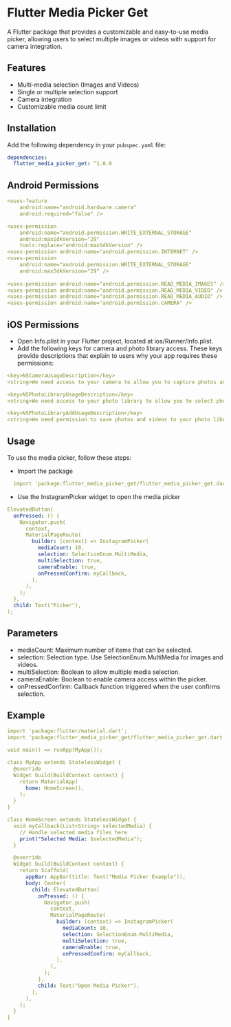# Flutter Media Picker Get

A Flutter package that provides a customizable and easy-to-use media picker, allowing users to select multiple images or videos with support for camera integration.

## Features

- Multi-media selection (Images and Videos)
- Single or multiple selection support
- Camera integration
- Customizable media count limit

## Installation

Add the following dependency in your `pubspec.yaml` file:

```yaml
dependencies:
  flutter_media_picker_get: ^1.0.0
```
## Android Permissions
```yaml
<uses-feature
    android:name="android.hardware.camera"
    android:required="false" />

<uses-permission
    android:name="android.permission.WRITE_EXTERNAL_STORAGE"
    android:maxSdkVersion="29"
    tools:replace="android:maxSdkVersion" />
<uses-permission android:name="android.permission.INTERNET" />
<uses-permission
    android:name="android.permission.WRITE_EXTERNAL_STORAGE"
    android:maxSdkVersion="29" />
    
<uses-permission android:name="android.permission.READ_MEDIA_IMAGES" />
<uses-permission android:name="android.permission.READ_MEDIA_VIDEO" />
<uses-permission android:name="android.permission.READ_MEDIA_AUDIO" />
<uses-permission android:name="android.permission.CAMERA" />
```
## iOS Permissions

- Open Info.plist in your Flutter project, located at ios/Runner/Info.plist.
- Add the following keys for camera and photo library access. These keys provide descriptions that explain to users why your app requires these permissions:
```yaml
<key>NSCameraUsageDescription</key>
<string>We need access to your camera to allow you to capture photos and videos.</string>

<key>NSPhotoLibraryUsageDescription</key>
<string>We need access to your photo library to allow you to select photos and videos.</string>

<key>NSPhotoLibraryAddUsageDescription</key>
<string>We need permission to save photos and videos to your photo library.</string>
```

## Usage

To use the media picker, follow these steps:
- Import the package
```yaml
  import 'package:flutter_media_picker_get/flutter_media_picker_get.dart';
```
- Use the InstagramPicker widget to open the media picker
```yaml
ElevatedButton(
  onPressed: () {
    Navigator.push(
      context,
      MaterialPageRoute(
        builder: (context) => InstagramPicker(
          mediaCount: 10,
          selection: SelectionEnum.MultiMedia,
          multiSelection: true,
          cameraEnable: true,
          onPressedConfirm: myCallback,
        ),
      ),
    );
  },
  child: Text("Picker"),
);
```

## Parameters

- mediaCount: Maximum number of items that can be selected.
- selection: Selection type. Use SelectionEnum.MultiMedia for images and videos.
- multiSelection: Boolean to allow multiple media selection.
- cameraEnable: Boolean to enable camera access within the picker.
- onPressedConfirm: Callback function triggered when the user confirms selection.

## Example
```yaml
import 'package:flutter/material.dart';
import 'package:flutter_media_picker_get/flutter_media_picker_get.dart';

void main() => runApp(MyApp());

class MyApp extends StatelessWidget {
  @override
  Widget build(BuildContext context) {
    return MaterialApp(
      home: HomeScreen(),
    );
  }
}

class HomeScreen extends StatelessWidget {
  void myCallback(List<String> selectedMedia) {
    // Handle selected media files here
    print("Selected Media: $selectedMedia");
  }

  @override
  Widget build(BuildContext context) {
    return Scaffold(
      appBar: AppBar(title: Text("Media Picker Example")),
      body: Center(
        child: ElevatedButton(
          onPressed: () {
            Navigator.push(
              context,
              MaterialPageRoute(
                builder: (context) => InstagramPicker(
                  mediaCount: 10,
                  selection: SelectionEnum.MultiMedia,
                  multiSelection: true,
                  cameraEnable: true,
                  onPressedConfirm: myCallback,
                ),
              ),
            );
          },
          child: Text("Open Media Picker"),
        ),
      ),
    );
  }
}
```
